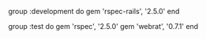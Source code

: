 group :development do
  gem 'rspec-rails', '2.5.0'
end

group :test do
  gem 'rspec', '2.5.0'
  gem 'webrat', '0.7.1'
end
